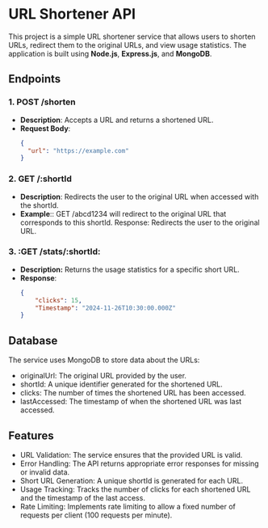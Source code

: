 
# URL Shortener API

This project is a simple URL shortener service that allows users to shorten URLs, redirect them to the original URLs, and view usage statistics. The application is built using **Node.js**, **Express.js**, and **MongoDB**.

## Endpoints

### 1. **POST /shorten**
- **Description**: Accepts a URL and returns a shortened URL.
- **Request Body**: 
  ```json
  {
    "url": "https://example.com"
  }

### 2. **GET /:shortId**
- **Description**: Redirects the user to the original URL when    accessed with the shortId.
- **Example**:: GET /abcd1234 will redirect to the original URL that corresponds to this shortId.
Response: Redirects the user to the original URL.

### 3. **:GET /stats/:shortId**:
- **Description:** Returns the usage statistics for a specific short URL.
- **Response**:
    ```json
    {
        "clicks": 15,
        "Timestamp": "2024-11-26T10:30:00.000Z"
    }

## **Database**

The service uses MongoDB to store data about the URLs:

- originalUrl: The original URL provided by the user.
- shortId: A unique identifier generated for the shortened URL.
- clicks: The number of times the shortened URL has been accessed.
- lastAccessed: The timestamp of when the shortened URL was last accessed.

## **Features**

- URL Validation: The service ensures that the provided URL is valid.
- Error Handling: The API returns appropriate error responses for missing or invalid data.
- Short URL Generation: A unique shortId is generated for each URL.
- Usage Tracking: Tracks the number of clicks for each shortened URL and the timestamp of the last access.
- Rate Limiting: Implements rate limiting to allow a fixed number of requests per client (100 requests per minute).